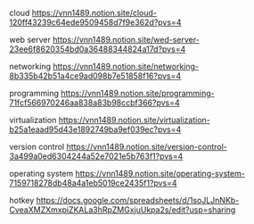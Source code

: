 cloud             https://vnn1489.notion.site/cloud-120ff43239c64ede9509458d7f9e362d?pvs=4

web server        https://vnn1489.notion.site/wed-server-23ee6f8620354bd0a36488344824a17d?pvs=4

networking        https://vnn1489.notion.site/networking-8b335b42b51a4ce9ad098b7e51858f16?pvs=4

programming       https://vnn1489.notion.site/programming-71fcf566970246aa838a83b98ccbf366?pvs=4

virtualization    https://vnn1489.notion.site/virtualization-b25a1eaad95d43e1892749ba9ef039ec?pvs=4

version control   https://vnn1489.notion.site/version-control-3a499a0ed6304244a52e7021e5b763f1?pvs=4

operating system  https://vnn1489.notion.site/operating-system-7159718278db48a4a1eb5019ce2435f1?pvs=4

hotkey            https://docs.google.com/spreadsheets/d/1soJLJnNKb-CveaXMZXmxpiZKALa3hRpZMGxjuUkpa2s/edit?usp=sharing